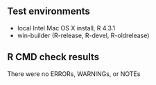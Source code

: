 ## Test environments
* local Intel Mac OS X install, R 4.3.1
* win-builder (R-release, R-devel, R-oldrelease)

## R CMD check results
There were no ERRORs, WARNINGs, or NOTEs
